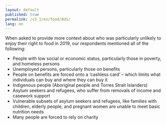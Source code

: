 ```yaml
---
layout: default
published: true
permalink: /v3_1/en/food/AUS/
lang: en
---
```

When asked to provide more context about who was particularly unlikely to enjoy their right to food in 2019, our respondents mentioned all of the following: 
 
-	People with low social or economic status, particularly those in poverty, and homeless persons
-	Unemployed persons, particularly those on benefits
-	People on benefits are forced onto a ‘cashless card’ – which limits what individuals can buy and where they can buy it
-	Indigenous people (Aboriginal people and Torres Strait Islanders)
-	Asylum seekers and refugees, who suffer from removals of income and casework support
-	Vulnerable subsets of asylum seekers and refugees, like families with children, elderly people, and pregnant women are unable to meet basic nutrition needs
-	Many people are forced to rely on charity

